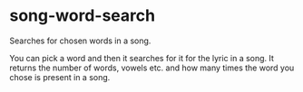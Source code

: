 song-word-search
================

Searches for chosen words in a song.

You can pick a word and then it searches for it for the lyric in a song. It returns the number of words, vowels etc. and how many times the word you chose is present in a song.
